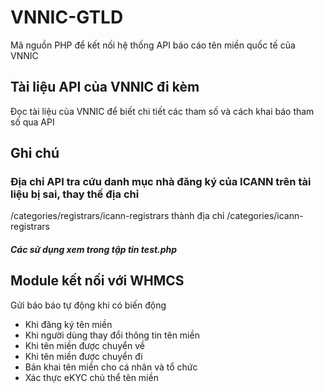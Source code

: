 # VNNIC-GTLD
Mã nguồn PHP để kết nối hệ thống API báo cáo tên miền quốc tế của VNNIC

## Tài liệu API của VNNIC đi kèm
Đọc tài liệu của VNNIC để biết chi tiết các tham số và cách khai báo tham số qua API

## Ghi chú

### Địa chỉ API tra cứu danh mục nhà đăng ký của ICANN trên tài liệu bị sai, thay thế địa chỉ
/categories/registrars/icann-registrars
thành địa chỉ
/categories/icann-registrars



##### Các sử dụng xem trong tập tin test.php


## Module kết nối với WHMCS
Gửi báo báo tự động khi có biến động
- Khi đăng ký tên miền
- Khi người dùng thay đổi thông tin tên miền
- Khi tên miền được chuyển về
- Khi tên miền được chuyển đi
- Bản khai tên miền cho cá nhân và tổ chức
- Xác thực eKYC chủ thể tên miền
